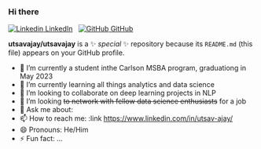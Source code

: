 ### Hi there 


[![Linkedin](https://i.stack.imgur.com/gVE0j.png) LinkedIn](https://www.linkedin.com/in/utsav-ajay/)
&nbsp;
[![GitHub](https://i.stack.imgur.com/tskMh.png) GitHub](https://github.com/utsavajay/utsavajay)

**utsavajay/utsavajay** is a ✨ _special_ ✨ repository because its `README.md` (this file) appears on your GitHub profile.

- 🔭 I’m currently a student inthe Carlson MSBA program, graduationg in May 2023 
- 🌱 I’m currently learning all things analytics and data science
- 👯 I’m looking to collaborate on deep learning projects in NLP
- 🤔 I’m looking ~~to network with fellow data science enthusiasts~~ for a job
- 💬 Ask me about: 
- 📫 How to reach me: :link https://www.linkedin.com/in/utsav-ajay/
- 😄 Pronouns: He/Him
- ⚡ Fun fact: ...

